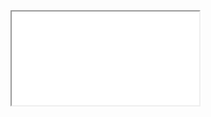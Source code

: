 <iframe src="{{ site.baseurl }}/component/{{ page.path_slug }}/example.html" title="Blogroll Example" border="0" id="example-iframe" class="c-iframe c-iframe--{{page.iframe_height}}"></iframe>
